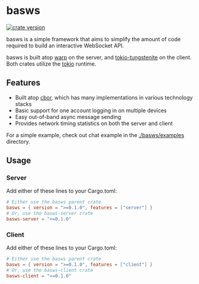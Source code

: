 # basws

[![crate version](https://img.shields.io/crates/v/basws.svg)](https://crates.io/crates/basws)

basws is a simple framework that aims to simplify the amount of code required to build an interactive WebSocket API.

basws is built atop [warp](https://github.com/seanmonstar/warp) on the server, and [tokio-tungstenite](https://github.com/snapview/tokio-tungstenite) on the client. Both crates utilize the [tokio](https://tokio.rs/) runtime.

## Features

- Built atop [cbor](https://cbor.io/), which has many implementations in various technology stacks
- Basic support for one account logging in on multiple devices
- Easy out-of-band async message sending
- Provides network timing statistics on both the server and client

For a simple example, check out chat example in the [./basws/examples](basws/examples) directory.

## Usage

### Server

Add either of these lines to your Cargo.toml:

```toml
# Either use the basws parent crate
basws = { version = ">=0.1.0", features = ["server"] }
# Or, use the basws-server crate
basws-server = ">=0.1.0"
```

### Client

Add either of these lines to your Cargo.toml:

```toml
# Either use the basws parent crate
basws = { version = ">=0.1.0", features = ["client"] }
# Or, use the basws-client crate
basws-client = ">=0.1.0"
```
